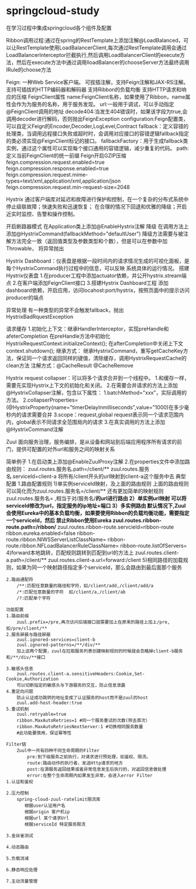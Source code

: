 # springcloud-study
在学习过程中集成springcloud各个组件及配置


Ribbon调用过程:通过在spring的RestTemplate上添加注解@LoadBalanced，可以让RestTemplate使用LoadBalancerClient,每次通过RestTemplate调用会通过LoadBalancerInterceptor拦截执行,然后调用LoadBalancerClient的execute方法，然后在execute方法中通过调用IloadBalancer的chooseServer方法最终调用IRule的choose方法


Feign:	一种Web Service客户端。
	可拔插注解，支持Feign注解和JAX-RS注解。
	支持可插拔的HTTP编码器和解码器
	支持Ribbon的负载均衡
	支持HTTP请求和响应的压缩
FeignClient属性
	name:FeignClient名称，如果使用了Ribbon，name属性会作为为服务的名称，用于服务发现。
	url:一般用于调试，可以手动指定@FeignClient调用的地址
	decode404:当发生404错误时，如果该字段为true,会调用decoder进行解码，否则抛出FeignException
	configuration:Feign配置类，可以自定义Feign的Encoder,Decoder,LogLevel,Contract
	fallback：定义容错的处理类，当调用远程接口失败或超时时，会调用对应接口的容错逻辑fallback指定的类必须实现@FeignClient标记的接口。
	fallbackFactory：用于生成fallback类实例，通过这个属性可以实现每个接口通用的容错逻辑，减少重复的代码。
	path:定义当前FeignClient的统一前缀
Feign开启GZIP压缩
	feign.compression.request.enabled=true
	feign.compression.response.enabled=true
	feign.compression.request.mime-types=text/xml,application/xml,application/json
	feign.compression.request.min-request-size=2048


Hystrix
	通过客户端库对延迟和故障进行保护和控制，在一个复杂的分布式系统中停止级联故障；快速失败和迅速恢复；
	在合理的情况下回退和优雅的降级；开启近实时监控、告警和操作控制。

开启断路器模式     在Application类上添加@EnableHystrix注解
降级  		   在调用方法上添加@HystrixCommand(fallbackMethod="defaultUser") 降级方法需要与被注解方法完全一致（返回值类型及参数类型和个数），但是可以在参数中加Throwable，
		   将异常抛出

Hystrix Dashboard：仪表盘是根据一段时间内的请求情况生成的可视化面板，是每个HystrixCommand执行过程中的信息，可以反映
		   系统具体的运行情况。
搭建Hystrix仪表盘
	1.在producer工程中添加actuator依赖，并公开hystrix.stream端点
	2.在客户端添加FeignClient接口
	3.搭建Hystrix Dashboard工程
		添加dashboard依赖，开启应用，访问locahost:port/hystrix，按照页面中的提示访问producer的端点
		
异常处理  有一种类型的异常不会触发fallback，抛出HystrixBadRquestException

请求缓存
	1.初始化上下文：继承HandlerInterceptor，实现preHandle和afeterCompletion
		  在preHandle方法中初始化HystrixRequestContext.initializeContext();
		  在afterCompletion中关闭上下文 context.shutdown();
	继承方式：  继承HystrixCommand，重写getCacheKey方法，保证同一个请求返回同样的键值，清除缓存，调用HystrixRequestCache的
		  clean方法
	注解方式：@CacheResult @CacheRemove
	
Hystrix request collapser：可以将多个请求合并到一个线程中。
	1.和缓存一样，需要先实现Hystrix上下文的初始化和关闭。
	2.在需要合并请求的方法上添加@HystrixCollapser注解，包含以下属性：
		1.batchMethod="xxx"，实际调用的方法。
		2.collapserProperties=(@HystrixProperty{name="timerDelayInmilliseconds",value="1000)在多少毫秒内的请求需要合并
		3.scope：request,global request表示同一个请求范围内内，global表示不同请求全范围局内的请求
	3.在真实调用的方法上添加@HystrixCommand注解
	
Zuul	面向服务治理，服务编排，是从设备和网站到后端应用程序所有请求的前门，提供可配置的对外url和服务之间的映射关系

简单例子
	1.在启动类上添加@EnableZuulProxy注解
	2.在properties文件中添加路由规则：
		zuul.routes.服务名.path=/client/**
		zuul.routes.服务名.serviceId=client-a
		将所有/client开头的url映射到client-a这个服务中去
	典型配置
	1.路由配置规则
		1)单实例serviceId映射，及上面的路由规则
		上面的路由规则可以简化而为zuul.routes.服务名=/client/**
		还有更加简单的映射规则 zuul.routes.服务名= ,相当于对/服务名/**的url进行路由
		2）单实例url映射
		可以将serviceId修改为url，指定服务的ip地址+端口
		3）多实例路由
		默认情况下,Zuul会使用Eureka中的基本负载均衡，如果要使用Ribbon的负载均衡功能，需要指定一个serviceId，然后
			禁止Ribbon使用Eureka
			zuul.routes.ribbon-route.path=/ribbon/**
			zuul.routes.ribbon-route.servcieId=ribbon-route
			ribbon.eureka.enabled=false
			ribbon-route.ribbon.NIWSServerListClassName=
			ribbon-route.ribbon.NFLoadBalancerRuleClassName=
			ribbon-route.listOfServers=
		4)forward本地跳转，匹配规则跳转到匹配到url的方法上
			zuul.routes.client-a.path=/client/**
			zuul.routes.client-a.url=forward:/client
		5)相同路径的加载规则，如果为同一个映射路径指定多个serviceId，那么会路由到最后面那个服务
			
	2.路由通配符
		/**:匹配任意数量的路径和字符，如/client/add,/client/add/a
		/*:匹配任意数量的字符  如/client/a,/client/ab
		/?:匹配单个字符

	功能配置
	1.路由前缀
		zuul.prefix=/pre,再次访问后端接口就需要加上在原来的路径上加上/pre,如/pre/client/**
	2.服务屏蔽与路径屏蔽
		zuul.ignored-services=client-b
		zuul.ignored-patterns=/**/div/**	
		加上这两个配置，zuul在拉取服务列表创建映射规则的时候就会忽略掉client-b服务和/**/div/**接口
	
	3.敏感头信息
		zuul.routes.client-a.sensitiveHeaders:Cookie,Set-Cookie,Authorization
		可以切断指定的敏感头与下游服务的交互，防止信息泄露
	4.重定向问题
		防止认证成功跳转的地址变成了认证服务的host而不是zuul的host
		zuul.add-host-header:true
	5.重试机制
		zuul.retryable=true
		ribbon.MaxAutoRetries=1 #同一个服务重试的次数(除去首次）
		ribbon.MaxAutoRetriesNextServer:1 #切换相同服务数量
		#此功能要慎用，保证幂等性
	
	Filter链
		Zuul中一共有四种不同生命周期的Filter
			pre:到下级服务之前执行，对请求进行预处理，如鉴权、限流。
			route:路由动作的执行者，发送Http请求的地方
			post:在源服务返回结果或者异常信息发生后执行的，对返回信息做处理
			error:在整个生命周期内如果发生异常，会进入error Filter
	1.认证和鉴权

	2.压力控制
		spring-cloud-zuul-ratelimit限流库
		   根据user认证用户名
		   根据origin 客户机ip
		   根据url 某个请求Url
		   根据serviceId 特定服务限流
	
	3.金丝雀测试

	4.动态路由

	5.负载消减

	6.静态响应处理

	7.主动流量管理

